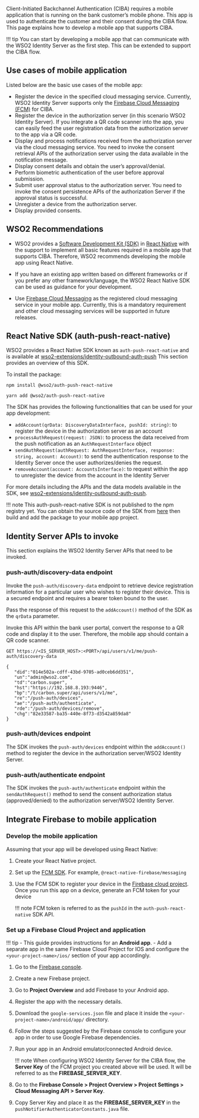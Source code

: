 Client-Initiated Backchannel Authentication (CIBA) requires a mobile application that is running on the bank customer’s 
mobile phone. This app is used to authenticate the customer and their consent during the CIBA flow. This page 
explains how to develop a mobile app that supports CIBA.

!!! tip
    You can start by developing a mobile app that can communicate with the WSO2 Identity Server as the first step.
    This can be extended to support the CIBA flow.

## Use cases of mobile application

Listed below are the basic use cases of the mobile app:

- Register the device in the specified cloud messaging service. Currently, WSO2 Identity Server supports only the 
[Firebase Cloud Messaging (FCM)](https://firebase.google.com/docs/cloud-messaging) for CIBA.
- Register the device in the authorization server (in this scenario WSO2 Identity Server). If you integrate a QR code 
scanner into the app, you can easily feed the user registration data from the authorization server to the app via 
a QR code.
- Display and process notifications received from the authorization server via the cloud messaging service. You need to 
invoke the consent retrieval APIs of the authorization server using the data available in the notification message.
- Display consent details and obtain the user’s approval/denial.
- Perform biometric authentication of the user before approval submission.
- Submit user approval status to the authorization server. You need to invoke the consent persistence APIs of the 
authorization Server if the approval status is successful.
- Unregister a device from the authorization server.
- Display provided consents.

## WSO2 Recommendations

- WSO2 provides a [Software Development Kit (SDK)](#react-native-sdk-auth-push-react-native) in 
[React Native](https://reactnative.dev/) with the support to implement all basic features required in a mobile 
app that supports CIBA. Therefore, WSO2 recommends developing the mobile app using React Native.

- If you have an existing app written based on different frameworks or if you prefer any other framework/language,
the WSO2 React Native SDK can be used as guidance for your development.

- Use [Firebase Cloud Messaging](https://firebase.google.com/docs/cloud-messaging) as the registered cloud messaging 
service in your mobile app. Currently, this is a mandatory requirement and other cloud messaging services will 
be supported in future releases.

## React Native SDK (auth-push-react-native)

WSO2 provides a React Native SDK known as `auth-push-react-native` and is available at 
[wso2-extensions/identity-outbound-auth-push](https://github.com/wso2-extensions/identity-outbound-auth-push/tree/master/sdk)
This section provides an overview of this SDK.

To install the package:

   ```shell tab="For npm"
   npm install @wso2/auth-push-react-native
   ```
    
   ```shell tab="For yarn"
   yarn add @wso2/auth-push-react-native
   ```

The SDK has provides the following functionalities that can be used for your app development:

- `addAccount(qrData: DiscoveryDataInterface, pushId: string)`:  to register the device in the authorization server as 
an account
- `processAuthRequest(request: JSON)`:  to process the data received from the push notification as an 
`AuthRequestInterface` object
- `sendAuthRequest(authRequest: AuthRequestInterface, response: string, account: Account)`: to send the authentication 
response to the Identity Server once the user authorizes/denies the request.
- `removeAccount(account: AccountsInterface)`: to request within the app to unregister the device from the 
account in the Identity Server 

For more details including the APIs and the data models available in the SDK, see 
[wso2-extensions/identity-outbound-auth-push](https://github.com/wso2-extensions/identity-outbound-auth-push/blob/master/sdk/README.md).

!!! note
    This auth-push-react-native SDK is not published to the npm registry yet. You can obtain the source code of the SDK 
    from [here](https://github.com/wso2-extensions/identity-outbound-auth-push/tree/master/sdk) then build and add the 
    package to your mobile app project.

## Identity Server APIs to invoke

This section explains the WSO2 Identity Server APIs that need to be invoked.

### push-auth/discovery-data endpoint

Invoke the `push-auth/discovery-data` endpoint to retrieve device registration information for a particular user who 
wishes to register their device. This is a secured endpoint and requires a bearer token bound to the user.

Pass the response of this request to the `addAccount()` method of the SDK as the `qrData` parameter.

Invoke this API within the bank user portal, convert the response to a QR code and display it to the user. Therefore, 
the mobile app should contain a QR code scanner. 

 ``` tab="Request"
 GET https://<IS_SERVER_HOST>:<PORT>/api/users/v1/me/push-auth/discovery-data
 ```

 ``` tab="Request"
 {
    "did":"014e502a-cdff-43bd-9705-ad0ceb6dd351",
    "un":"admin@wso2.com",
    "td":"carbon.super",
    "hst":"https://192.168.8.193:9446",
    "bp":"/t/carbon.super/api/users/v1/me",
    "re":"/push-auth/devices",
    "ae":"/push-auth/authenticate",
    "rde":"/push-auth/devices/remove",
    "chg":"82e33587-ba35-440e-8f73-d3542a859da8"
 }
 ``` 

### push-auth/devices endpoint

The SDK invokes the `push-auth/devices` endpoint within the `addAccount()` method to register the device in the 
authorization server/WSO2 Identity Server.

### push-auth/authenticate endpoint

The SDK invokes the `push-auth/authenticate` endpoint within the `sendAuthRequest()` method to send the consent 
authorization status (approved/denied) to the authorization server/WSO2 Identity Server.

## Integrate Firebase to mobile application

### Develop the mobile application

Assuming that your  app will be developed using React Native:

1. Create your React Native project.
2. Set up the [FCM SDK](https://firebase.google.com/docs/cloud-messaging/android/client#kotlin+ktx). 
For example, `@react-native-firebase/messaging`
3. Use the FCM SDK to register your device in the [Firebase cloud project](). Once you run this app on a device, generate 
an FCM token for your device 

    !!! note
        FCM token is referred to as the `pushId` in the `auth-push-react-native` SDK API.

### Set up a Firebase Cloud Project and application

!!! tip
    - This guide provides instructions for an **Android app**. 
    - Add a separate app in the same Firebase Cloud Project for IOS and configure the `<your-project-name>/ios/` section 
      of your app accordingly.

1. Go to the [Firebase console](https://console.firebase.google.com/u/0/).
2. Create a new Firebase project.
3. Go to **Project Overview** and add Firebase to your Android app.
4. Register the app with the necessary details.
5. Download the `google-services.json` file and place it inside the `<your-project-name>/android/app/` directory.
6. Follow the steps suggested by the Firebase console to configure your app in order to use Google Firebase dependencies.
7. Run your app in an Android emulator/connected Android device.

    !!! note
        When configuring WSO2 Identity Server for the CIBA flow, the **Server Key** of the FCM project you created above will be
        used. It will be referred to as the **FIREBASE_SERVER_KEY**. 

8. Go to the **Firebase Console > Project Overview > Project Settings > Cloud Messaging API > Server Key**. 
9. Copy Server Key and place it as the **FIREBASE_SERVER_KEY** in the `pushNotifierAuthenticatorConstants.java` file.
